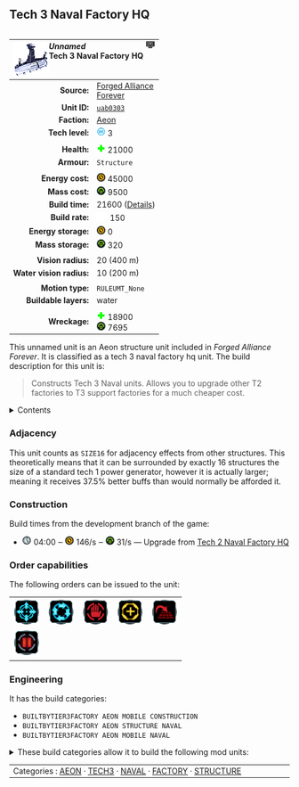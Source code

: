 Tech 3 Naval Factory HQ
----
<table align="right">
    <thead>
        <tr>
            <th align="left" colspan="2">
                <img align="left" src="icons/units/UAB0303_icon.png" title="The unit icon" /><img align="right" src="icons/strategicicons/icon_factoryhq3_naval_rest.png" title="icon_factoryhq3_naval" /><i>Unnamed</i><br />Tech 3 Naval Factory HQ
            </th>
        </tr>
    </thead>
    <tbody>
        <tr>
            <td align="right"><strong>Source:</strong></td>
            <td><a href="Forged Alliance Forever">Forged Alliance<br />Forever</a></td>
        </tr>
        <tr>
            <td align="right"><strong>Unit ID:</strong></td>
            <td><a href="https://github.com/FAForever/fa/D:/faf-development/fa/units/UAB0303/UAB0303_unit.bp"><code>uab0303</code></a></td>
        </tr>
        <tr>
            <td align="right"><strong>Faction:</strong></td>
            <td><a href="_categories.AEON">Aeon</a></td>
        </tr>
        <tr>
            <td align="right"><strong>Tech level:</strong></td>
            <td><img src="icons/T3.png" title="Tech 3" /> 3</td>
        </tr>
        <tr><td align="center" colspan="2"></td></tr>
        <tr>
            <td align="right"><strong>Health:</strong></td>
            <td><img src="icons/health.png" title="Health" /> 21000</td>
        </tr>
        <tr>
            <td align="right"><strong>Armour:</strong></td>
            <td><code>Structure</code></td>
        </tr>
        <tr><td align="center" colspan="2"></td></tr>
        <tr>
            <td align="right"><strong>Energy cost:</strong></td>
            <td><img src="icons/energy.png" title="Energy" /> 45000</td>
        </tr>
        <tr>
            <td align="right"><strong>Mass cost:</strong></td>
            <td><img src="icons/mass.png" title="Mass" /> 9500</td>
        </tr>
        <tr>
            <td align="right"><strong>Build time:</strong></td>
            <td>21600 (<a href="#construction">Details</a>)</td>
        </tr>
        <tr>
            <td align="right"><strong>Build rate:</strong></td>
            <td><img src="icons/build.png" title="Build" /> 150</td>
        </tr>
        <tr>
            <td align="right"><strong>Energy storage:</strong></td>
            <td><img src="icons/energy.png" title="Energy" /> 0</td>
        </tr>
        <tr>
            <td align="right"><strong>Mass storage:</strong></td>
            <td><img src="icons/mass.png" title="Mass" /> 320</td>
        </tr>
        <tr><td align="center" colspan="2"></td></tr>
        <tr>
            <td align="right"><strong>Vision radius:</strong></td>
            <td> <span title="0.40 km, 0.25 mi">20 (400 m)</span></td>
        </tr>
        <tr>
            <td align="right"><strong>Water vision radius:</strong></td>
            <td> <span title="0.20 km, 0.12 mi">10 (200 m)</span></td>
        </tr>
        <tr><td align="center" colspan="2"></td></tr>
        <tr>
            <td align="right"><strong>Motion type:</strong></td>
            <td><code>RULEUMT_None</code></td>
        </tr>
        <tr>
            <td align="right"><strong>Buildable layers:</strong></td>
            <td>water</td>
        </tr>
        <tr><td align="center" colspan="2"></td></tr>
        <tr>
            <td align="right"><strong>Wreckage:</strong></td>
            <td><img src="icons/health.png" title="Health" /> 18900<br /><img src="icons/mass.png" title="Mass" /> 7695</td>
        </tr>
    </tbody>
</table>

This unnamed unit is an Aeon structure unit included in *Forged Alliance Forever*.
It is classified as a tech 3 naval factory hq unit.
The build description for this unit is:

<blockquote>Constructs Tech 3 Naval units. Allows you to upgrade other T2 factories to T3 support factories for a much cheaper cost.</blockquote>

<details>
<summary>Contents</summary>

1. – <a href="#adjacency">Adjacency</a>
2. – <a href="#construction">Construction</a>
3. – <a href="#order-capabilities">Order capabilities</a>
4. – <a href="#engineering">Engineering</a>
</details>

### Adjacency
This unit counts as `SIZE16` for adjacency effects from other structures. This theoretically means that it can be surrounded by exactly 16 structures the size of a standard tech 1 power generator, however it is actually larger; meaning it receives 37.5% better buffs than would normally be afforded it. 

### Construction
Build times from the development branch of the game:
* <img src="icons/time.png" title="Time" /> 04:00 ‒ <img src="icons/energy.png" title="Energy" /> 146/s ‒ <img src="icons/mass.png" title="Mass" /> 31/s — Upgrade from <a href="UAB0203">Tech 2 Naval Factory HQ</a>

### Order capabilities
The following orders can be issued to the unit:
<table>
<td><img float="left" src="icons/orders/move.png" title="Move" /></td>
<td><img float="left" src="icons/orders/patrol.png" title="Patrol" /></td>
<td><img float="left" src="icons/orders/stop.png" title="Stop" /></td>
<td><img float="left" src="icons/orders/guard.png" title="Assist" /></td>
<td><img float="left" src="icons/orders/stand-ground.png" title="Fire State" /></td>
<tr>
<td><img float="left" src="icons/orders/pause.png" title="Pause Construction
Pause/unpause current construction order" /></td>
</table>

### Engineering
It has the build categories:
* <code>BUILTBYTIER3FACTORY AEON MOBILE CONSTRUCTION</code>
* <code>BUILTBYTIER3FACTORY AEON STRUCTURE NAVAL</code>
* <code>BUILTBYTIER3FACTORY AEON MOBILE NAVAL</code>


<details>
<summary>These build categories allow it to build the following mod units:

</summary>

<table>
    <tr>
        <td><img src="icons/T1.png" title="T1" /></td>
        <td><a href="UAL0105"><img src="icons/units/UAL0105_icon.png" title="Tech 1 Engineer" width="64px" /></a></td>
        <td><a href="UAS0203"><img src="icons/units/UAS0203_icon.png" title="Tech 1 Attack Submarine" width="64px" /></a></td>
        <td><a href="UAS0102"><img src="icons/units/UAS0102_icon.png" title="Tech 1 Attack Boat" width="64px" /></a></td>
        <td><a href="UAS0103"><img src="icons/units/UAS0103_icon.png" title="Tech 1 Frigate" width="64px" /></a></td>
    </tr>
    <tr>
        <td><img src="icons/T2.png" title="T2" /></td>
        <td><a href="UAL0208"><img src="icons/units/UAL0208_icon.png" title="Tech 2 Engineer" width="64px" /></a></td>
        <td><a href="XAS0204"><img src="icons/units/XAS0204_icon.png" title="Tech 2 Submarine Hunter" width="64px" /></a></td>
        <td><a href="UAS0201"><img src="icons/units/UAS0201_icon.png" title="Tech 2 Destroyer" width="64px" /></a></td>
        <td><a href="UAS0202"><img src="icons/units/UAS0202_icon.png" title="Tech 2 Cruiser" width="64px" /></a></td>
    </tr>
    <tr>
        <td><img src="icons/T3.png" title="T3" /></td>
        <td><a href="UAL0309"><img src="icons/units/UAL0309_icon.png" title="Tech 3 Engineer" width="64px" /></a></td>
        <td><a href="UAS0304"><img src="icons/units/UAS0304_icon.png" title="Tech 3 Strategic Missile Submarine" width="64px" /></a></td>
        <td><a href="UAS0302"><img src="icons/units/UAS0302_icon.png" title="Tech 3 Battleship" width="64px" /></a></td>
        <td><a href="XAS0306"><img src="icons/units/XAS0306_icon.png" title="Tech 3 Missile Ship" width="64px" /></a></td>
        <td><a href="UAS0303"><img src="icons/units/UAS0303_icon.png" title="Tech 3 Aircraft Carrier" width="64px" /></a></td>
    </tr>
</table>

</details>


<table align="center">
<td width="1215px">Categories : 
<a href="_categories.AEON">AEON</a> · 
<a href="_categories.TECH3">TECH3</a> · 
<a href="_categories.NAVAL">NAVAL</a> · 
<a href="_categories.FACTORY">FACTORY</a> · 
<a href="_categories.STRUCTURE">STRUCTURE</a></td>
</table>

